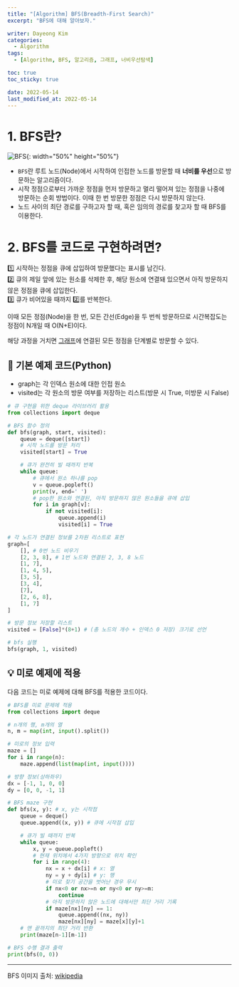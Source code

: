 ```yaml
---
title: "[Algorithm] BFS(Breadth-First Search)"
excerpt: "BFS에 대해 알아보자."

writer: Dayeong Kim
categories:
  - Algorithm
tags:
  - [Algorithm, BFS, 알고리즘, 그래프, 너비우선탐색]

toc: true
toc_sticky: true

date: 2022-05-14
last_modified_at: 2022-05-14
---
```


# 1. BFS란?

![BFS](https://upload.wikimedia.org/wikipedia/commons/5/5d/Breadth-First-Search-Algorithm.gif){: width="50%" height="50%"}

- `BFS`란 루트 노드(Node)에서 시작하여 인접한 노드를 방문할 때 **너비를 우선**으로 방문하는 알고리즘이다.
- 시작 정점으로부터 가까운 정점을 먼저 방문하고 멀리 떨어져 있는 정점을 나중에 방문하는 순회 방법이다. 이때 한 번 방문한 정점은 다시 방문하지 않는다.
- 노드 사이의 최단 경로를 구하고자 할 때, 혹은 임의의 경로를 찾고자 할 때 BFS를 이용한다.

# 2. BFS를 코드로 구현하려면?

1️⃣ 시작하는 정점을 큐에 삽입하여 방문했다는 표시를 남긴다.  
2️⃣ 큐의 제일 앞에 있는 원소를 삭제한 후, 해당 원소에 연결돼 있으면서 아직 방문하지 않은 정점을 큐에 삽입한다.  
3️⃣ 큐가 비어있을 때까지 2️⃣를 반복한다.

이때 모든 정점(Node)을 한 번, 모든 간선(Edge)을 두 번씩 방문하므로 시간복잡도는 정점이 N개일 때 O(N+E)이다.

해당 과정을 거치면 [그래프](https://day0522.github.io/posts/graph/)에 연결된 모든 정점을 단계별로 방문할 수 있다.

## 📂 기본 예제 코드(Python)

- graph는 각 인덱스 원소에 대한 인접 원소
- visited는 각 원소의 방문 여부를 저장하는 리스트(방문 시 True, 미방문 시 False)

```python
# 큐 구현을 위한 deque 라이브러리 활용
from collections import deque

# BFS 함수 정의
def bfs(graph, start, visited):
    queue = deque([start])
    # 시작 노드를 방문 처리
    visited[start] = True

    # 큐가 완전히 빌 때까지 반복
    while queue:
        # 큐에서 원소 하나를 pop
        v = queue.popleft()
        print(v, end=' ')
        # pop한 원소와 연결된, 아직 방문하지 않은 원소들을 큐에 삽입
        for i in graph[v]:
            if not visited[i]:
                queue.append(i)
                visited[i] = True

# 각 노드가 연결된 정보를 2차원 리스트로 표현
graph=[
    [], # 0번 노드 비우기
    [2, 3, 8], # 1번 노드와 연결된 2, 3, 8 노드
    [1, 7],
    [1, 4, 5],
    [3, 5],
    [3, 4],
    [7],
    [2, 6, 8],
    [1, 7]
]

# 방문 정보 저장할 리스트
visited = [False]*(8+1) # (총 노드의 개수 + 인덱스 0 저장) 크기로 선언

# bfs 실행
bfs(graph, 1, visited)
```

## 💡 미로 예제에 적용

다음 코드는 미로 예제에 대해 BFS를 적용한 코드이다.

```Python
# BFS를 미로 문제에 적용
from collections import deque

# n개의 행, m개의 열
n, m = map(int, input().split())

# 미로의 정보 입력
maze = []
for i in range(n):
    maze.append(list(map(int, input())))

# 방향 정보(상하좌우)
dx = [-1, 1, 0, 0]
dy = [0, 0, -1, 1]

# BFS maze 구현
def bfs(x, y): # x, y는 시작점
    queue = deque()
    queue.append((x, y)) # 큐에 시작점 삽입

    # 큐가 빌 때까지 반복
    while queue:
        x, y = queue.popleft()
        # 현재 위치에서 4가지 방향으로 위치 확인
        for i in range(4):
            nx = x + dx[i] # x: 열
            ny = y + dy[i] # y: 행
            # 미로 찾기 공간을 벗어난 경우 무시
            if nx<0 or nx>=n or ny<0 or ny>=m:
                continue
            # 아직 방문하지 않은 노드에 대해서만 최단 거리 기록
            if maze[nx][ny] == 1:
                queue.append((nx, ny))
                maze[nx][ny] = maze[x][y]+1
    # 맨 끝까지의 최단 거리 반환
    print(maze[n-1][m-1])

# BFS 수행 결과 출력
print(bfs(0, 0))
```

---

BFS 이미지 출처: [wikipedia](https://ko.wikipedia.org/wiki/%EB%84%88%EB%B9%84_%EC%9A%B0%EC%84%A0_%ED%83%90%EC%83%89)
